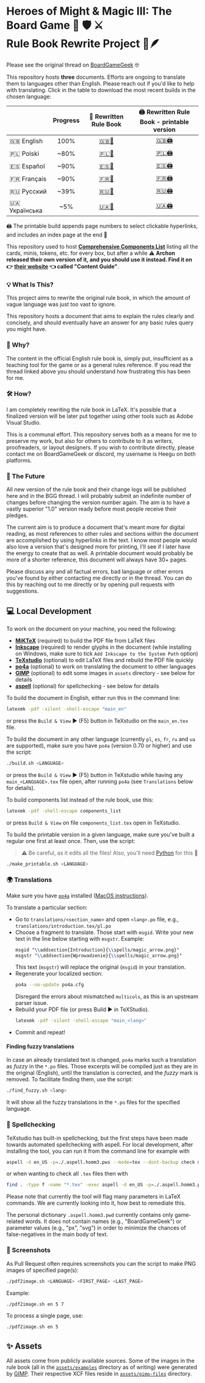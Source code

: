 # Heroes of Might & Magic III: The Board Game 🐴 🛡️ ⚔️️<br>Rule Book Rewrite Project 📜🪶

Please see the original thread on [BoardGameGeek](https://boardgamegeek.com/thread/3235221/rule-book-rewrite-project/page/1) 🤓

This repository hosts **three** documents.
Efforts are ongoing to translate them to languages other than English.
Please reach out if you'd like to help with translating.
Click in the table to download the most recent builds in the chosen language:

|                 |     Progress     |                                📜 **Rewritten Rule Book**                                 |                              🖨️ **Rewritten Rule Book - printable version**                              |
|:----------------|:----------------:|:-----------------------------------------------------------------------------------------:|:----------------------------------------------------------------------------------------------:|
| 🇬🇧 English    |       100%       | [🇬🇧📜](https://raw.githubusercontent.com/qwrtln/Homm3BG-build-artifacts/en/main_en.pdf) | [🇬🇧🖨️](https://raw.githubusercontent.com/qwrtln/Homm3BG-build-artifacts/en/printable_en.pdf) |
| 🇵🇱 Polski     |       ~80%       | [🇵🇱📜](https://raw.githubusercontent.com/qwrtln/Homm3BG-build-artifacts/pl/main_pl.pdf) | [🇵🇱🖨️](https://raw.githubusercontent.com/qwrtln/Homm3BG-build-artifacts/pl/printable_pl.pdf) |
| 🇪🇸 Español    |       ~90%       | [🇪🇸📜](https://raw.githubusercontent.com/qwrtln/Homm3BG-build-artifacts/es/main_es.pdf) | [🇪🇸🖨️](https://raw.githubusercontent.com/qwrtln/Homm3BG-build-artifacts/es/printable_es.pdf) |
| 🇫🇷 Français   |       ~90%       | [🇫🇷📜](https://raw.githubusercontent.com/qwrtln/Homm3BG-build-artifacts/fr/main_fr.pdf) | [🇫🇷🖨️](https://raw.githubusercontent.com/qwrtln/Homm3BG-build-artifacts/fr/printable_fr.pdf) |
| 🇷🇺 Русский    |       ~39%       | [🇷🇺📜](https://raw.githubusercontent.com/qwrtln/Homm3BG-build-artifacts/ru/main_ru.pdf) | [🇷🇺🖨️](https://raw.githubusercontent.com/qwrtln/Homm3BG-build-artifacts/ru/printable_ru.pdf) |
| 🇺🇦 Українська | ~5%              | [🇺🇦📜](https://raw.githubusercontent.com/qwrtln/Homm3BG-build-artifacts/ua/main_ua.pdf) | [🇺🇦🖨️](https://raw.githubusercontent.com/qwrtln/Homm3BG-build-artifacts/ua/printable_ua.pdf)|

🖨️ The printable build appends page numbers to select clickable hyperlinks, and includes an index page at the end 🤞

This repository used to host [**Comprehensive Components List**](https://raw.githubusercontent.com/qwrtln/Homm3BG-build-artifacts/components_list_en/components_list_en.pdf) listing all the cards, minis, tokens, etc. for every box, but after a while ⚠️ ️️**Archon released their own version of it, and you should use it instead. Find it on 👉 [their website](https://archon-studio.com/downloads/heroes-iii) 👈 called "Content Guide"**.

### 💡 What Is This?

This project aims to rewrite the original rule book, in which the amount of vague language was just too vast to ignore.

This repository hosts a document that aims to explain the rules clearly and concisely, and should eventually have an answer for any basic rules query you might have.

### 🤔 Why?

The content in the official English rule book is, simply put, insufficient as a teaching tool for the game or as a general rules reference.
If you read the thread linked above you should understand how frustrating this has been for me.

### 🛠️ How?

I am completely rewriting the rule book in LaTeX.
It's possible that a finalized version will be later put together using other tools such as Adobe Visual Studio.

This is a communal effort.
This repository serves both as a means for me to preserve my work, but also for others to contribute to it as writers, proofreaders, or layout designers.
If you wish to contribute directly, please contact me on BoardGameGeek or discord, my username is Heegu on both platforms.

### 🔮 The Future

All new version of the rule book and their change logs will be published here and in the BGG thread.
I will probably submit an indefinite number of changes before changing the version number again.
The aim is to have a vastly superior "1.0" version ready before most people receive their pledges.

The current aim is to produce a document that's meant more for digital reading, as most references to other rules and sections within the document are accomplished by using hyperlinks in the text.
I know most people would also love a version that's designed more for printing, I'll see if I later have the energy to create that as well.
A printable document would probably be more of a shorter reference, this document will always have 30+ pages.

Please discuss any and all factual errors, bad language or other errors you've found by either contacting me directly or in the thread.
You can do this by reaching out to me directly or by opening pull requests with suggestions.

## 💻 Local Development

To work on the document on your machine, you need the following:

- [**MiKTeX**](https://miktex.org/) (required) to build the PDF file from LaTeX files
- [**Inkscape**](https://inkscape.org/) (required) to render glyphs in the document (while installing on Windows, make sure to tick `Add Inkscape to the System Path` option)
- [**TeXstudio**](https://www.texstudio.org/) (optional) to edit LaTeX files and rebuild the PDF file quickly
- [**po4a**](https://po4a.org/index.php.en) (optional) to work on translating the document to other languages
- [**GIMP**](https://www.gimp.org/) (optional) to edit some images in `assets` directory - see below for details
- [**aspell**](http://aspell.net/) (optional) for spellchecking - see below for details

To build the document in English, either run this in the command line:

```bash
latexmk -pdf -silent -shell-escape "main_en"
```

or press the `Build & View` ▶️ (F5) button in TeXstudio on the `main_en.tex` file.

To build the document in any other language (currently `pl`, `es`, `fr`, `ru` and `ua` are supported), make sure you have `po4a` (version 0.70 or higher) and use the script:

```bash
./build.sh <LANGUAGE>
```

or press the `Build & View` ▶️ (F5) button in TeXstudio while having any `main_<LANGUAGE>.tex` file open, after running `po4a` (see `Translations` below for details).

To build components list instead of the rule book, use this:

```bash
latexmk -pdf -shell-escape components_list
```

or press `Build & View` on file `components_list.tex` open in TeXstudio.

To build the printable version in a given language, make sure you've built a regular one first at least once.
Then, use the script:

> ⚠️ Be careful, as it edits all the files!
> Also, you'll need [Python](https://www.python.org/) for this 🐍

```bash
./make_printable.sh <LANGUAGE>
```

### 🌍 Translations

Make sure you have [`po4a`](https://po4a.org/index.php.en) installed ([MacOS instructions](https://formulae.brew.sh/formula/po4a)).

To translate a particular section:

- Go to `translations/<section_name>` and open `<lang>.po` file, e.g., `translations/introduction.tex/pl.po`
- Choose a fragment to translate. Those start with `msgid`. Write your new text in the line below starting with `msgstr`. Example:
    ```tex
    msgid "\\addsection{Introduction}{\\spells/magic_arrow.png}"
    msgstr "\\addsection{Wprowadzenie}{\\spells/magic_arrow.png}"
    ```
  This text (`msgstr`) will replace the original (`msgid`) in your translation.
- Regenerate your localized section:
    ```bash
    po4a --no-update po4a.cfg
    ```
  Disregard the errors about mismatched `multicols`, as this is an upstream parser issue.
- Rebuild your PDF file (or press Build ▶️ in TeXStudio).
   ```bash
   latexmk -pdf -silent -shell-escape "main_<lang>"
   ```
- Commit and repeat!

#### Finding fuzzy translations

In case an already translated text is changed, `po4a` marks such a translation as _fuzzy_ in the `*.po` files.
Those excerpts will be compiled just as they are in the original (English), until the translation is corrected, and the _fuzzy_ mark is removed.
To facilitate finding them, use the script:

```bash
./find_fuzzy.sh <lang>
```

It will show all the fuzzy translations in the `*.po` files for the specified language.


### 🔎 Spellchecking

TeXstudio has built-in spellchecking, but the first steps have been made towards automated spellchecking with aspell.
For local development, after installing the tool, you can run it from the command line for example with

```bash
aspell -d en_US -p=./.aspell.homm3.pws --mode=tex --dont-backup check main.tex
```

or when wanting to check all `.tex` files then with

```bash
find . -type f -name "*.tex" -exec aspell -d en_US -p=./.aspell.homm3.pws --mode=tex --dont-backup check {} \;
```

Please note that currently the tool will flag many parameters in LaTeX commands.
We are currently looking into it, how best to remediate this.

The personal dictionary `.aspell.homm3.pwd` currently contains only game-related words.
It does not contain names (e.g., "BoardGameGeek") or parameter values (e.g., "px", "svg") in order to minimize the chances of false-negatives in the main body of text.

### 📸 Screenshots

As Pull Request often requires screenshots you can the script to make PNG images of specified page(s):

```bash
./pdf2image.sh <LANGUAGE> <FIRST_PAGE> <LAST_PAGE>
```

Example:

```bash
./pdf2image.sh en 5 7
```

To process a single page, use:

```bash
./pdf2image.sh en 5
```

## ✨ Assets

All assets come from publicly available sources.
Some of the images in the rule book (all in the [`assets/examples`](https://github.com/Heegu-sama/Homm3BG/tree/main/assets/examples) directory as of writing) were generated by [GIMP](https://www.gimp.org/).
Their respective XCF files reside in [`assets/gimp-files`](https://github.com/Heegu-sama/Homm3BG/tree/main/assets/gimp-files) directory.
